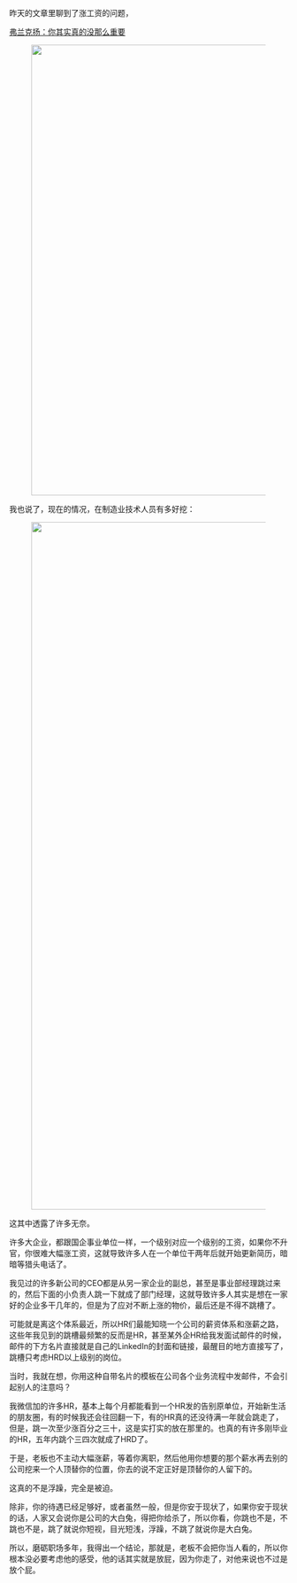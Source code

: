 <p data-pid="GmRyvqos">昨天的文章里聊到了涨工资的问题，</p><a href="https://zhuanlan.zhihu.com/p/39694604" data-draft-node="block" data-draft-type="link-card" data-image="https://pic1.zhimg.com/v2-bf67fe08e86ba45d5e3aaefdbfd446b0_l.jpg?source=d16d100b" data-image-width="588" data-image-height="542" class="internal">弗兰克扬：你其实真的没那么重要</a><figure data-size="normal"><img src="https://picx.zhimg.com/v2-645e9d4f586fd658fced3c510586eab8_720w.jpg?source=d16d100b" data-caption="" data-size="normal" data-rawwidth="814" data-rawheight="151" class="origin_image zh-lightbox-thumb" width="814" data-original="https://picx.zhimg.com/v2-645e9d4f586fd658fced3c510586eab8_720w.jpg?source=d16d100b"></figure><p data-pid="clMPcUFj">我也说了，现在的情况，在制造业技术人员有多好挖：</p><figure data-size="normal"><img src="https://pica.zhimg.com/v2-3c45abae470c475b302345b345701623_720w.jpg?source=d16d100b" data-caption="" data-size="normal" data-rawwidth="1242" data-rawheight="1300" class="origin_image zh-lightbox-thumb" width="1242" data-original="https://picx.zhimg.com/v2-3c45abae470c475b302345b345701623_720w.jpg?source=d16d100b"></figure><p data-pid="uO1NnZY6">这其中透露了许多无奈。</p><p data-pid="RKJzRsyj">许多大企业，都跟国企事业单位一样，一个级别对应一个级别的工资，如果你不升官，你很难大幅涨工资，这就导致许多人在一个单位干两年后就开始更新简历，暗暗等猎头电话了。</p><p data-pid="hEZr2r53">我见过的许多新公司的CEO都是从另一家企业的副总，甚至是事业部经理跳过来的，然后下面的小负责人跳一下就成了部门经理，这就导致许多人其实是想在一家好的企业多干几年的，但是为了应对不断上涨的物价，最后还是不得不跳槽了。</p><p data-pid="FmBTlCmu">可能就是离这个体系最近，所以HR们最能知晓一个公司的薪资体系和涨薪之路，这些年我见到的跳槽最频繁的反而是HR，甚至某外企HR给我发面试邮件的时候，邮件的下方名片直接就是自己的LinkedIn的封面和链接，最醒目的地方直接写了，跳槽只考虑HRD以上级别的岗位。</p><p data-pid="IlkhGPFp">当时，我就在想，你用这种自带名片的模板在公司各个业务流程中发邮件，不会引起别人的注意吗？</p><p data-pid="RAkP2qRK">我微信加的许多HR，基本上每个月都能看到一个HR发的告别原单位，开始新生活的朋友圈，有的时候我还会往回翻一下，有的HR真的还没待满一年就会跳走了，但是，跳一次至少涨百分之三十，这是实打实的放在那里的。也真的有许多刚毕业的HR，五年内跳个三四次就成了HRD了。</p><p data-pid="eRHFbElB">于是，老板也不主动大幅涨薪，等着你离职，然后他用你想要的那个薪水再去别的公司挖来一个人顶替你的位置，你去的说不定正好是顶替你的人留下的。</p><p data-pid="vmYn3nWL">这真的不是浮躁，完全是被迫。</p><p data-pid="oX30PFLe">除非，你的待遇已经足够好，或者虽然一般，但是你安于现状了，如果你安于现状的话，人家又会说你是公司的大白兔，得把你给杀了，所以你看，你跳也不是，不跳也不是，跳了就说你短视，目光短浅，浮躁，不跳了就说你是大白兔。</p><p data-pid="KzycuVaP">所以，磨砺职场多年，我得出一个结论，那就是，老板不会把你当人看的，所以你根本没必要考虑他的感受，他的话其实就是放屁，因为你走了，对他来说也不过是放个屁。</p>